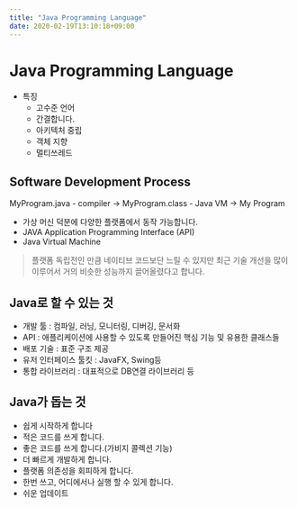 ```yaml
---
title: "Java Programming Language"
date: 2020-02-19T13:10:18+09:00
---
```


# Java Programming Language

- 특징
    - 고수준 언어
    - 간결합니다.
    - 아키텍처 중립
    - 객체 지향
    - 멀티쓰레드

## Software Development Process

MyProgram.java - compiler -> MyProgram.class - Java VM -> My Program

- 가상 머신 덕분에 다양한 플랫폼에서 동작 가능합니다.
- JAVA Application Programming Interface (API)
- Java Virtual Machine

> 플랫폼 독립전인 만큼 네이티브 코드보단 느릴 수 있지만 최근 기술 개선을 많이 이루어서 거의 비슷한 성능까지 끌어올렸다고 합니다.

## Java로 할 수 있는 것

- 개발 툴 : 컴파일, 러닝, 모니터링, 디버깅, 문서화
- API : 애플리케이션에 사용할 수 있도록 만들어진 핵심 기능 및 유용한 클래스들
- 배포 기술 : 표준 구조 제공
- 유저 인터페이스 툴킷 : JavaFX, Swing등
- 통합 라이브러리 : 대표적으로 DB연결 라이브러리 등

## Java가 돕는 것

- 쉽게 시작하게 합니다
- 적은 코드를 쓰게 합니다.
- 좋은 코드를 쓰게 합니다.(가비지 콜렉션 기능)
- 더 빠르게 개발하게 합니다.
- 플랫폼 의존성을 회피하게 합니다.
- 한번 쓰고, 어디에서나 실행 할 수 있게 합니다.
- 쉬운 업데이트
